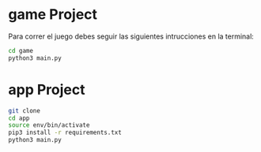 # game Project

Para correr el juego debes seguir las siguientes intrucciones en la terminal:
```sh
cd game
python3 main.py
```

# app Project
```sh
git clone
cd app
source env/bin/activate
pip3 install -r requirements.txt
python3 main.py
```